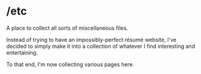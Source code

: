 # /etc
A place to collect all sorts of miscellaneous files.

Instead of trying to have an impossibly-perfect résumé website, I've decided
to simply make it into a collection of whatever I find interesting and
entertaining.

To that end, I'm now collecting various pages here.
